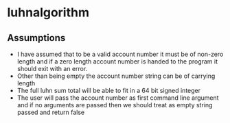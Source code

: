 # luhnalgorithm

## Assumptions

- I have assumed that to be a valid account number it must be of non-zero length and if a zero length account number is handed to the program it should exit with an error.
- Other than being empty the account number string can be of carrying length
- The full luhn sum total will be able to fit in a 64 bit signed integer
- The user will pass the account number as first command line argument and if no arguments are passed then we should treat as empty string passed and return false
